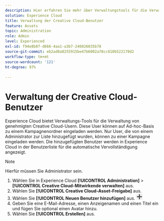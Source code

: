 ```yaml
---
description: Hier erfahren Sie mehr über Verwaltungstools für die Verwaltung von genehmigten Creative Cloud-Usern in Experience Cloud.
solution: Experience Cloud
title: Verwaltung der Creative Cloud-Benutzer
feature: Assets
topic: Administration
role: Admin
level: Experienced
exl-id: f94e8b8f-d666-4aa1-a3b7-246026035b78
source-git-commit: eb2ad8a8255915be47b6002a78cc810b522170d2
workflow-type: tm+mt
source-wordcount: '121'
ht-degree: 97%

---
```


# Verwaltung der Creative Cloud-Benutzer

Experience Cloud bietet Verwaltungs-Tools für die Verwaltung von genehmigten Creative Cloud-Usern. Diese User können auf Ad-hoc-Basis zu einem Kampagnenordner eingeladen werden. Nur User, die von einem Administrator zur Liste hinzugefügt wurden, können zu einer Kampagne eingeladen werden. Die hinzugefügten Benutzer werden in Experience Cloud in der Benutzerliste für die automatische Vervollständigung angezeigt.

>[!NOTE]
>
>Hierfür müssen Sie Administrator sein.

1. Wählen Sie in Experience Cloud **[!UICONTROL Administration]** > **[!UICONTROL Creative Cloud-Mitwirkende verwalten]** aus.
1. Wählen Sie **[!UICONTROL Creative Cloud-Asset-Freigabe]** aus.
1. Wählen Sie **[!UICONTROL Neuen Benutzer hinzufügen]** aus. ![neuen Benutzer hinzufügen](assets/mac_add_icon.png)
1. Geben Sie eine E-Mail-Adresse, einen Anzeigenamen und einen Titel ein und fügen Sie optional einen Avatar hinzu.
1. Wählen Sie **[!UICONTROL Erstellen]** aus.
